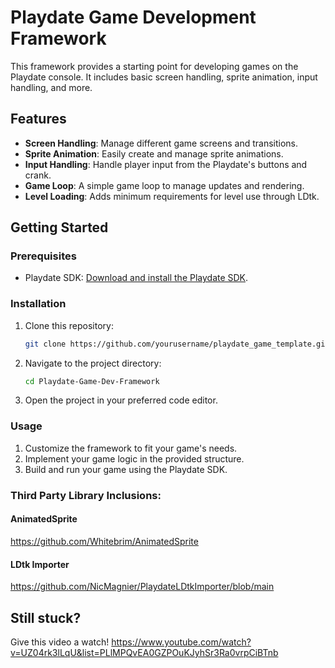 # Playdate Game Development Framework

This framework provides a starting point for developing games on the Playdate console. It includes basic screen handling, sprite animation, input handling, and more.

## Features

- **Screen Handling**: Manage different game screens and transitions.
- **Sprite Animation**: Easily create and manage sprite animations.
- **Input Handling**: Handle player input from the Playdate's buttons and crank.
- **Game Loop**: A simple game loop to manage updates and rendering.
- **Level Loading**: Adds minimum requirements for level use through LDtk.

## Getting Started

### Prerequisites

- Playdate SDK: [Download and install the Playdate SDK](https://play.date/dev/).

### Installation

1. Clone this repository:
    ```sh
    git clone https://github.com/yourusername/playdate_game_template.git
    ```
2. Navigate to the project directory:
    ```sh
    cd Playdate-Game-Dev-Framework
    ```
3. Open the project in your preferred code editor.

### Usage

1. Customize the framework to fit your game's needs.
2. Implement your game logic in the provided structure.
3. Build and run your game using the Playdate SDK.

### Third Party Library Inclusions:

#### AnimatedSprite
https://github.com/Whitebrim/AnimatedSprite
#### LDtk Importer
https://github.com/NicMagnier/PlaydateLDtkImporter/blob/main

## Still stuck?

Give this video a watch!
https://www.youtube.com/watch?v=UZ04rk3lLqU&list=PLlMPQvEA0GZPOuKJyhSr3Ra0vrpCiBTnb